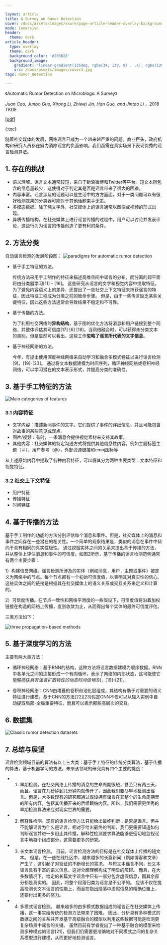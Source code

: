 ```yaml
---

layout: article
title: A Survey on Rumor Detection
cover: /docs/assets/images/axure/page-article-header-overlay-background-image-immersive-translucent-header.jpg
mode: immersive
header:
  theme: dark
article_header:
  type: overlay
  theme: dark
  background_color: '#203028'
  background_image:
    gradient: 'linear-gradient(135deg, rgba(34, 139, 87 , .4), rgba(139, 34, 139, .4))'
    src: /docs/assets/images/cover3.jpg
tags: Rumor_Detection

---
```


《Automatic Rumor Detection on Microblogs: A Survey》

*Juan Cao, Junbo Guo, Xirong Li, Zhiwei Jin, Han Guo, and Jintao Li* ，2018 TKDE

<!--more-->

[[pdf](<https://arxiv.org/pdf/1807.03505.pdf>)]


{:toc}

随着社交媒体的发展，网络谣言已成为一个越来越严重的问题。商业巨头，政府机构和研究人员都在努力消除谣言的负面影响。我们亟需在真实场景下表现优秀的谣言检测算法。



## 1. 存在的挑战


- 语义理解。谣言文本通常较短，来自于新浪微博和Twitter等平台。短文本所包含的信息量较少，这使得对于判定其是否是谣言带来了很大的困难。
- 内容丰富。谣言涉及的话题可以是生活中的方方面面，对于一类问题可以有很好检测效果的分类器可能对于其他话题束手无策。
- 多模态数据。除了纯文字外，社交媒体上的谣言通常以图像或视频的形式出现。
- 异质传播结构。在社交媒体上进行谣言传播的过程中，用户可以讨论并发表评论，这些行为为谣言的传播创造了更有利的条件。



## 2. 方法分类

自动谣言检测的发展阶段图：
![paradigms for automatic rumor detection](<https://github.com/mazeyang/mazeyang.github.io/blob/master/images/rumor_detection/paradigms_for_automatic_rumor_detection.jpg?raw=true>)

- 基于手工特征的方法。

  传统方法采用手工制作的特征来描述高维空间中谣言的分布，而分离的超平面将由分类器学习[11] – [16]。 这些研究从谣言的文字和视觉内容中提取特征。 为了避免内容语义上的差异，还提出了一些社交上下文特征来捕获谣言的特征，因此特征工程成为分类之前的致命步骤。 但是，由于一些传言缺乏某些关键特征，因此这些方法通常会导致结果不稳定和不可靠。

- 基于传播的方法。

  为了利用社交网络的**异构结构**，基于图的优化方法将消息和用户链接到整个网络，并整体评估其可信度[17] [6] [18]。当网络融合时，可以获得未分类文本的类别。但是显然可以看出，这些工作**忽略了谣言所代表的文字信息**。

- 基于神经网络的方法。

  今年，有提出使用深度神经网络来自动学习和融合多模式特征以进行谣言检测[9]，[19]-[23]。 通过将文本数据建模为时间序列，循环神经网络或卷积神经网络，可以学习潜在的文本表示形式，并提高分类的准确性。



## 3. 基于手工特征的方法

![Main categories of features](https://github.com/mazeyang/mazeyang.github.io/blob/master/images/rumor_detection/main_categories_of_features.jpg?raw=true)

### 3.1 内容特征

- 文字内容：描述新闻事件的文字。它们提供了事件的详细信息，并且可能包含对故事的某些意见或观点。
- 图片/视频：有时，一条消息会提供视觉素材来支持其故事。
- 其他内容：社交媒体的特定沟通方式将提供其他信息性内容，例如主题标签主题（＃），用户参考（@），外部资源链接和emoj图标等

从上述原始内容中提取了各种内容特征，可以将其分为两种主要类型：文本特征和视觉特征。

### 3.2 社交上下文特征

- 用户特征
- 传播特征
- 时间特征



## 4. 基于传播的方法

基于手工制作的功能的方法分别评估每个消息和事件。但是，社交媒体上的消息和事件之间存在一些潜在的相关性。一个简单的观察结果是，类似的消息在事件中倾向于具有相同的真实性极性。 通过挖掘实体之间的关系来提出基于传播的方法，并从整体上评估消息和事件的可信度。如图2所示，基于传播的谣言检测范例通常有两个主要步骤：

1）构建信誉网络。谣言检测所涉及的实体（例如消息，用户，主题或事件）被定义为网络中的节点。每个节点都有一个初始可信度值，以表明其对真实性的信心。这些实体之间的链接是根据其在社交媒体上的语义关系或交互关系来定义和计算的。

2）可信度传播。在节点一致性和网络平滑度的一些假设下，可信度值将沿着加权链接在构造的网络上传播，直到收敛为止，从而得出每个实体的最终可信度评估。

三类方法如下：

![three propagation-based methods](https://github.com/mazeyang/mazeyang.github.io/blob/master/images/rumor_detection/three_propagation-based_methods.jpg?raw=true)



## 5. 基于深度学习的方法

主要有两大类方法：

- 循环神经网络：基于RNN的结构，这种方法将谣言数据建模为顺序数据。RNN中各单元之间的连接形成一个有向循环，表示了网络的内部状态，这可能使它能够捕获*具有谣言扩散特性的动态时间信号*[9]，[19]-[21]。

- 卷积神经网络：CNN由堆叠的卷积和池化层组成，其结构有助于对重要的语义特征进行建模。基于CNN的方法[22][23]假定CNN不仅可以从输入实例中自动提取局部-全局重要特征，而且可以表示那些高层次的交互。



## 6. 数据集

![Classic rumor detection datasets](https://github.com/mazeyang/mazeyang.github.io/blob/master/images/classic_rumor_detection_datasets.jpg?raw=true)



## 7. 总结与展望

谣言检测领域目前的算法有以上三大类：基于手工特征的传统分类算法，基于传播的算法，基于机器学习的方法。未来该领域的研究具有四个主要的挑战：

- 1. 早期检测。在社交网络上传播的消息的生命周期很短，甚至只有两三天，而且，谣言在几秒钟到几分钟内就传开了，因此我们要尽早地检测出谣言。但是，大多数现有的研究都通过假设拥有谣言在其整个的生命周期里的所有内容，包括其传播开来的后续跟帖内容。所以，我们需要更优秀的早期检测算法来应对现实世界的需要。

- 2. 解释性检测。现有的谣言检测方法只能给出最终判断：是否是谣言。但并不能解谣言为什么是谣言。相对于给出最终的判断，我们更需要知道如何判断谣言并进一步阻止其传播。解释性检测要求算法能够更密切地监视谣言中地每个组成部分，这需要更多的研究。

- 3. 长文本谣言检测。 目前，谣言检测方法的目标是在社交媒体上传播的短文本。 但是，在一些在线社区中，越来越多的长篇新闻（例如博客和文章）产生了，这引起了对验证的不断增长的需求。 与短文本谣言不同，长文本谣言具有丰富的语义信息，这对全面理解构成了明显的障碍。 而且，在大多数情况下，给定的长篇文字谣言中只有一部分包含虚假信息，而其余部分都是真实的。 因此，将整个段落归类为谣言是不公平的。 应该不仅在提高检测长文本谣言的性能上，而且在指出段落中虚假信息的精确位置上，还要付出更多的努力。

- 4. 多模式谣言检测。 越来越多的由多模式数据组成的谣言正在社交媒体上传播，这一事实给传统的检测方法带来了困难。 因此，分析具有多种模式的数据之间的关系并开发基于高级融合的模型以利用这些数据可能是检测更复杂场景中谣言的关键。 虽然目前有学者提出了一种基于融合的模型来检测多种模式的谣言[21]，但我们仍需要更准确地对不同模式之间的复杂关系模型进行建模，从而更好地检测谣言。



